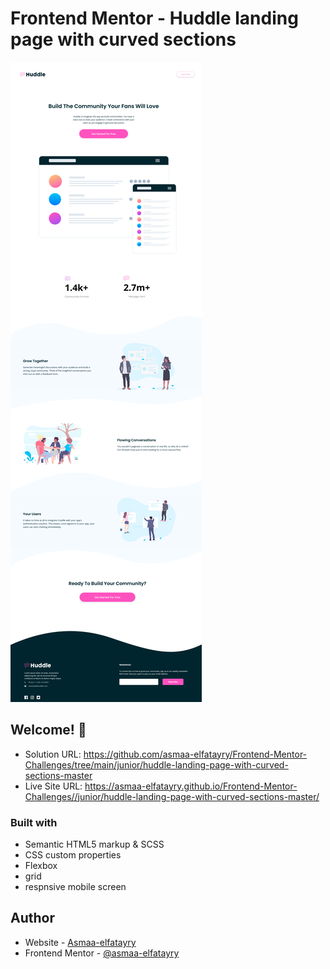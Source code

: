 # Frontend Mentor - Huddle landing page with curved sections

![Header/intro section for the Huddle landing page with curved sections](./screenshot.png)

## Welcome! 👋

- Solution URL: https://github.com/asmaa-elfatayry/Frontend-Mentor-Challenges/tree/main/junior/huddle-landing-page-with-curved-sections-master
- Live Site URL: https://asmaa-elfatayry.github.io/Frontend-Mentor-Challenges//junior/huddle-landing-page-with-curved-sections-master/


### Built with

- Semantic HTML5 markup & SCSS
- CSS custom properties
- Flexbox
- grid
- respnsive mobile screen





## Author

- Website - [Asmaa-elfatayry](https://github.com/asmaa-elfatayry)
- Frontend Mentor - [@asmaa-elfatayry](https://www.frontendmentor.io/profile/asmaa-elfatayry)
